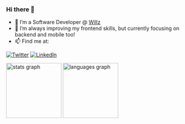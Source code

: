 ### Hi there 👋

- 🔭 I’m a Software Developer @ [Willz](https://www.willz.cars/)
- 🌱 I’m always improving my frontend skills, but currently focusing on backend and mobile too! 
- 📫 Find me at: 

<div>
  
[![Twitter](https://img.shields.io/badge/Twitter-1DA1F2?style=for-the-badge&logo=twitter&logoColor=white)](https://twitter.com/gapraado/)
[![LinkedIn](https://img.shields.io/badge/LinkedIn-0077B5?style=for-the-badge&logo=linkedin&logoColor=white)](https://www.linkedin.com/in/gabriel-prado-silva/)  
  
</div>




<div>
  <img src="https://github-readme-stats.vercel.app/api?hide_title=false&hide_rank=false&show_icons=true&include_all_commits=true&count_private=true&disable_animations=false&theme=dracula&locale=pt-br&hide_border=false&username=gaprados" height="150" alt="stats graph"  />
  <img src="https://github-readme-stats.vercel.app/api/top-langs?locale=pt-br&hide_title=false&layout=compact&card_width=320&langs_count=5&theme=dracula&hide_border=false&username=gaprados" height="150" alt="languages graph"  />
</div>

###

